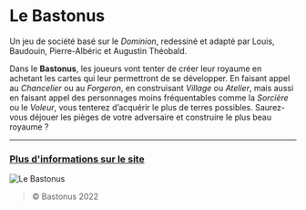 # Le Bastonus
Un jeu de société basé sur le _Dominion_, redessiné et adapté par Louis, Baudouin, Pierre-Albéric et Augustin Théobald.

Dans le **Bastonus**, les joueurs vont tenter de créer leur royaume en achetant les cartes qui leur permettront de se développer. En faisant appel au _Chancelier_ ou au _Forgeron_, en construisant _Village_ ou _Atelier_, mais aussi en faisant appel des personnages moins fréquentables comme la _Sorcière_ ou le _Voleur_, vous tenterez d’acquérir le plus de terres possibles. Saurez-vous déjouer les pièges de votre adversaire et construire le plus beau royaume ?
***
### [Plus d'informations sur le site](https://bastonus.github.io/ "Le Bastonus")

![Le Bastonus](https://raw.githubusercontent.com/bastonus/bastonus.github.io/main/wp-content/uploads/2022/01/Medieval-Landscape.jpg)

>&copy; Bastonus 2022
